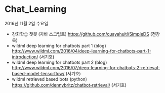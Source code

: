 # Chat_Learning
2016년 11월 2일 수요일
  - 강화학습 챗봇 (자바 스크립트) https://github.com/cuayahuitl/SimpleDS (전창욱)
  - wildml deep learning for chatbots part 1 (blog) http://www.wildml.com/2016/04/deep-learning-for-chatbots-part-1-introduction/ (서기호)
  - wildml deep learning for chatbots part 2 (blog) http://www.wildml.com/2016/07/deep-learning-for-chatbots-2-retrieval-based-model-tensorflow/ (서기호)
  - wildml retrieved based bots (python) https://github.com/dennybritz/chatbot-retrieval/ (서기호)
